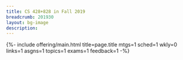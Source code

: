 ```yaml
---
title: CS 428+828 in Fall 2019
breadcrumb: 201930
layout: bg-image
description:
---
```

{%- include offering/main.html
  title=page.title
  mtgs=1
  sched=1
  wkly=0
  links=1
  asgns=1
  topics=1
  exams=1
  feedback=1
-%}
